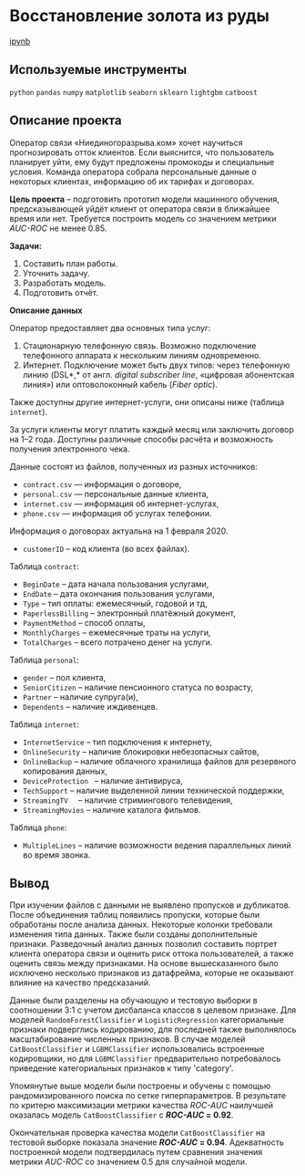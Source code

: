 # Восстановление золота из руды

[ipynb](https://github.com/apashina/data-science-yandex-praktikum/blob/b331f28b0077490db678176370faa989a2144bc4/Telecom_forecasting_customer_churn/16_telecom_forecasting_customer_churn.ipynb)

## Используемые инструменты

 `python` `pandas` `numpy` `matplotlib` `seaborn` `sklearn` `lightgbm` `catboost`

## Описание проекта

Оператор связи «Ниединогоразрыва.ком» хочет научиться прогнозировать отток клиентов. Если выяснится, что пользователь планирует уйти, ему будут предложены промокоды и специальные условия. Команда оператора собрала персональные данные о некоторых клиентах, информацию об их тарифах и договорах.

**Цель проекта** – подготовить прототип модели машинного обучения, предсказывающей уйдёт клиент от оператора связи в ближайшее время или нет. Требуется построить модель со значением метрики *AUC-ROC* не менее 0.85.

**Задачи:**

1. Составить план работы.
2. Уточнить задачу.
3. Разработать модель.
4. Подготовить отчёт.

**Описание данных**

Оператор предоставляет два основных типа услуг: 

1. Стационарную телефонную связь. Возможно подключение телефонного аппарата к нескольким линиям одновременно.
2. Интернет. Подключение может быть двух типов: через телефонную линию (DSL*,* от англ. *digital subscriber line*, «цифровая абонентская линия») или оптоволоконный кабель (*Fiber optic*).  

Также доступны другие интернет-услуги, они описаны ниже (таблица `internet`).

За услуги клиенты могут платить каждый месяц или заключить договор на 1–2 года. Доступны различные способы расчёта и возможность получения электронного чека.

Данные состоят из файлов, полученных из разных источников:

- `contract.csv` — информация о договоре,
- `personal.csv` — персональные данные клиента,
- `internet.csv` — информация об интернет-услугах,
- `phone.csv` — информация об услугах телефонии.

Информация о договорах актуальна на 1 февраля 2020.

- `customerID` – код клиента (во всех файлах).

Таблица `contract`:

- `BeginDate` – дата начала пользования услугами,
- `EndDate` – дата окончания пользования услугами,
- `Type` – тип оплаты: ежемесячный, годовой и тд,
- `PaperlessBilling` – электронный платёжный документ,
- `PaymentMethod` – способ оплаты,
- `MonthlyCharges` – ежемесячные траты на услуги,
- `TotalCharges` – всего потрачено денег на услуги.

Таблица `personal`:

- `gender` – пол клиента,
- `SeniorCitizen` – наличие пенсионного статуса по возрасту,
- `Partner` – наличие супруга(и),
- `Dependents` – наличие иждивенцев.

Таблица `internet`:

- `InternetService` – тип подключения к интернету,
- `OnlineSecurity` – наличие блокировки небезопасных сайтов,
- `OnlineBackup` – наличие облачного хранилища файлов для резервного копирования данных,
- `DeviceProtection	` – наличие антивируса,
- `TechSupport` – наличие выделенной линии технической поддержки,
- `StreamingTV	` – наличие стримингового телевидения,
- `StreamingMovies` – наличие каталога фильмов.

Таблица `phone`:

- `MultipleLines` – наличие возможности ведения параллельных линий во время звонка.

## Вывод

При изучении файлов с данными не выявлено пропусков и дубликатов. После объединения таблиц появились пропуски, которые были обработаны после анализа данных. Некоторые колонки требовали изменения типа данных. Также были созданы дополнительные признаки. 
Разведочный анализ данных позволил составить портрет клиента оператора связи и оценить риск оттока пользователей, а также оценить связь между признаками. На основе вышесказанного было исключено несколько признаков из датафрейма, которые не оказывают влияние на качество предсказаний.

Данные были разделены на обучающую и тестовую выборки в соотношении 3:1 с учетом дисбаланса классов в целевом признаке. Для моделей `RandomForestClassifier` и `LogisticRegression` категориальные признаки подверглись кодированию, для последней также выполнялось масштабирование численных признаков. В случае моделей `CatBoostClassifier` и `LGBMClassifier` использовались встроенные кодировщики, но для `LGBMClassifier` предварительно потребовалось приведение категориальных признаков к типу 'category'.

Упомянутые выше модели были построены и обучены с помощью рандомизированного поиска по сетке гиперпараметров. В результате по критерю максимизации метрики качества *ROC-AUC* наилучшей оказалась модель `CatBoostClassifier` с ***ROC-AUC* = 0.92**.

Окончательная проверка качества модели `CatBoostClassifier` на тестовой выборке показала значение ***ROC-AUC* = 0.94**. Адекватность построенной модели подтвердилась путем сравнения значения метрики *AUC-ROC* со значением 0.5 для случайной модели.
